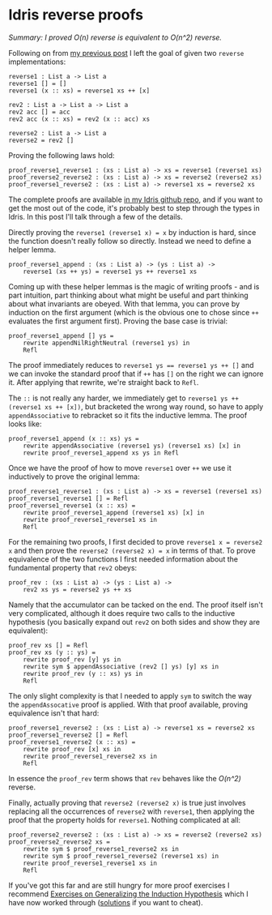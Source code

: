 # Idris reverse proofs

_Summary: I proved O(n) reverse is equivalent to O(n^2) reverse._

Following on from [my previous post](http://neilmitchell.blogspot.co.uk/2017/05/proving-stuff-with-idris.html) I left the goal of given two `reverse` implementations:

	reverse1 : List a -> List a
	reverse1 [] = []
	reverse1 (x :: xs) = reverse1 xs ++ [x]
	
	rev2 : List a -> List a -> List a
	rev2 acc [] = acc
	rev2 acc (x :: xs) = rev2 (x :: acc) xs
	
	reverse2 : List a -> List a
	reverse2 = rev2 []

Proving the following laws hold:

	proof_reverse1_reverse1 : (xs : List a) -> xs = reverse1 (reverse1 xs)
	proof_reverse2_reverse2 : (xs : List a) -> xs = reverse2 (reverse2 xs)
	proof_reverse1_reverse2 : (xs : List a) -> reverse1 xs = reverse2 xs

The complete proofs are available [in my Idris github repo](https://github.com/ndmitchell/idris-playground/blob/master/Reverse.idr), and if you want to get the most out of the code, it's probably best to step through the types in Idris. In this post I'll talk through a few of the details.

Directly proving the `reverse1 (reverse1 x) = x` by induction is hard, since the function doesn't really follow so directly. Instead we need to define a helper lemma.

	proof_reverse1_append : (xs : List a) -> (ys : List a) ->
        reverse1 (xs ++ ys) = reverse1 ys ++ reverse1 xs

Coming up with these helper lemmas is the magic of writing proofs - and is part intuition, part thinking about what might be useful and part thinking about what invariants are obeyed. With that lemma, you can prove by induction on the first argument (which is the obvious one to chose since `++` evaluates the first argument first). Proving the base case is trivial:

    proof_reverse1_append [] ys =
        rewrite appendNilRightNeutral (reverse1 ys) in
        Refl

The proof immediately reduces to `reverse1 ys == reverse1 ys ++ []` and we can invoke the standard proof that if `++` has `[]` on the right we can ignore it. After applying that rewrite, we're straight back to `Refl`.

The `::` is not really any harder, we immediately get to `reverse1 ys ++ (reverse1 xs ++ [x])`, but bracketed the wrong way round, so have to apply `appendAssociative` to rebracket so it fits the inductive lemma. The proof looks like:

	proof_reverse1_append (x :: xs) ys =
	    rewrite appendAssociative (reverse1 ys) (reverse1 xs) [x] in
	    rewrite proof_reverse1_append xs ys in Refl

Once we have the proof of how to move `reverse1` over `++` we use it inductively to prove the original lemma:

	proof_reverse1_reverse1 : (xs : List a) -> xs = reverse1 (reverse1 xs)
	proof_reverse1_reverse1 [] = Refl
	proof_reverse1_reverse1 (x :: xs) =
	    rewrite proof_reverse1_append (reverse1 xs) [x] in
	    rewrite proof_reverse1_reverse1 xs in
	    Refl

For the remaining two proofs, I first decided to prove `reverse1 x = reverse2 x` and then prove the `reverse2 (reverse2 x) = x` in terms of that. To prove equivalence of the two functions I first needed information about the fundamental property that `rev2` obeys:
	
	proof_rev : (xs : List a) -> (ys : List a) ->
        rev2 xs ys = reverse2 ys ++ xs

Namely that the accumulator can be tacked on the end. The proof itself isn't very complicated, although it does require two calls to the inductive hypothesis (you basically expand out `rev2` on both sides and show they are equivalent):

	proof_rev xs [] = Refl
	proof_rev xs (y :: ys) =
	    rewrite proof_rev [y] ys in
	    rewrite sym $ appendAssociative (rev2 [] ys) [y] xs in
	    rewrite proof_rev (y :: xs) ys in
	    Refl

The only slight complexity is that I needed to apply `sym` to switch the way the `appendAssocative` proof is applied. With that proof available, proving equivalence isn't that hard:

	proof_reverse1_reverse2 : (xs : List a) -> reverse1 xs = reverse2 xs
	proof_reverse1_reverse2 [] = Refl
	proof_reverse1_reverse2 (x :: xs) =
	    rewrite proof_rev [x] xs in
	    rewrite proof_reverse1_reverse2 xs in
	    Refl

In essence the `proof_rev` term shows that `rev` behaves like the _O(n^2)_ reverse.

Finally, actually proving that `reverse2 (reverse2 x)` is true just involves replacing all the occurrences of `reverse2` with `reverse1`, then applying the proof that the property holds for `reverse1`. Nothing complicated at all:
	
	proof_reverse2_reverse2 : (xs : List a) -> xs = reverse2 (reverse2 xs)
	proof_reverse2_reverse2 xs =
	    rewrite sym $ proof_reverse1_reverse2 xs in
	    rewrite sym $ proof_reverse1_reverse2 (reverse1 xs) in
	    rewrite proof_reverse1_reverse1 xs in
	    Refl

If you've got this far and are still hungry for more proof exercises I recommend [Exercises on Generalizing the Induction Hypothesis](https://homes.cs.washington.edu/~jrw12/InductionExercises.html) which I have now worked through ([solutions](https://github.com/ndmitchell/idris-playground/blob/master/Generalising.idr) if you want to cheat).
